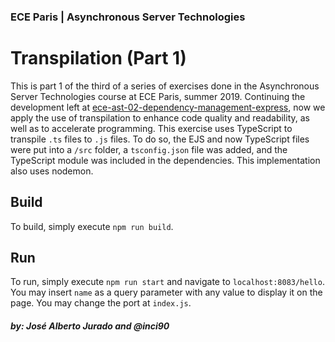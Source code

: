### ECE Paris | Asynchronous Server Technologies

# Transpilation (Part 1)

This is part 1 of the third of a series of exercises done in the Asynchronous Server Technologies course 
at ECE Paris, summer 2019. Continuing the development left at [ece-ast-02-dependency-management-express]('https://github.com/juradohja/ece-ast-02-dependency-management-express'),
now we apply the use of transpilation to enhance code quality and readability, as well as to accelerate
programming. This exercise uses TypeScript to transpile `.ts` files to `.js` files. To do so, the EJS and now
TypeScript files were put into a `/src` folder, a `tsconfig.json` file was added,
 and the TypeScript module was included in the dependencies.
This implementation also uses nodemon.

## Build

To build, simply execute `npm run build`.

## Run

To run, simply execute `npm run start` and navigate to `localhost:8083/hello`. You may insert `name`
 as a query parameter with any value to display it on the page. You may change the port at
`index.js`.

##### by: José Alberto Jurado and @inci90

